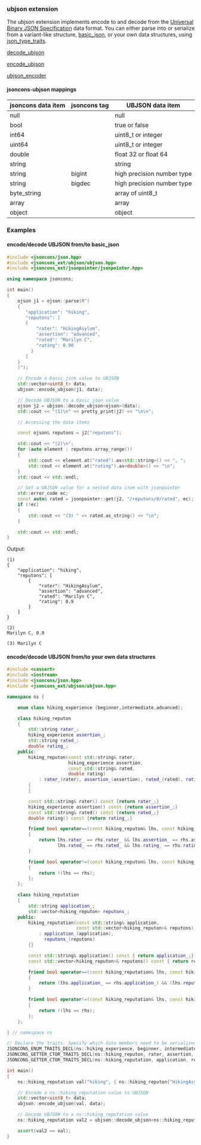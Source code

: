 ### ubjson extension

The ubjson extension implements encode to and decode from the [Universal Binary JSON Specification](http://ubjson.org/) data format.
You can either parse into or serialize from a variant-like structure, [basic_json](../basic_json.md), or your own
data structures, using [json_type_traits](../json_type_traits.md).

[decode_ubjson](decode_ubjson.md)

[encode_ubjson](encode_ubjson.md)

[ubjson_encoder](ubjson_encoder.md)

#### jsoncons-ubjson mappings

jsoncons data item|jsoncons tag|UBJSON data item
--------------|------------------|---------------
null          |                  | null
bool          |                  | true or false
int64         |                  | uint8_t or integer
uint64        |                  | uint8_t or integer
double        |                  | float 32 or float 64
string        |                  | string
string        | bigint      | high precision number type
string        | bigdec      | high precision number type
byte_string   |                  | array of uint8_t
array         |                  | array 
object        |                  | object

### Examples

#### encode/decode UBJSON from/to basic_json

```c++
#include <jsoncons/json.hpp>
#include <jsoncons_ext/ubjson/ubjson.hpp>
#include <jsoncons_ext/jsonpointer/jsonpointer.hpp>

using namespace jsoncons;

int main()
{
    ojson j1 = ojson::parse(R"(
    {
       "application": "hiking",
       "reputons": [
       {
           "rater": "HikingAsylum",
           "assertion": "advanced",
           "rated": "Marilyn C",
           "rating": 0.90
         }
       ]
    }
    )");

    // Encode a basic_json value to UBJSON
    std::vector<uint8_t> data;
    ubjson::encode_ubjson(j1, data);

    // Decode UBJSON to a basic_json value
    ojson j2 = ubjson::decode_ubjson<ojson>(data);
    std::cout << "(1)\n" << pretty_print(j2) << "\n\n";

    // Accessing the data items 

    const ojson& reputons = j2["reputons"];

    std::cout << "(2)\n";
    for (auto element : reputons.array_range())
    {
        std::cout << element.at("rated").as<std::string>() << ", ";
        std::cout << element.at("rating").as<double>() << "\n";
    }
    std::cout << std::endl;

    // Get a UBJSON value for a nested data item with jsonpointer
    std::error_code ec;
    const auto& rated = jsonpointer::get(j2, "/reputons/0/rated", ec);
    if (!ec)
    {
        std::cout << "(3) " << rated.as_string() << "\n";
    }

    std::cout << std::endl;
}
```
Output:
```
(1)
{
    "application": "hiking",
    "reputons": [
        {
            "rater": "HikingAsylum",
            "assertion": "advanced",
            "rated": "Marilyn C",
            "rating": 0.9
        }
    ]
}

(2)
Marilyn C, 0.9

(3) Marilyn C
```

#### encode/decode UBJSON from/to your own data structures

```c++
#include <cassert>
#include <iostream>
#include <jsoncons/json.hpp>
#include <jsoncons_ext/ubjson/ubjson.hpp>

namespace ns {

    enum class hiking_experience {beginner,intermediate,advanced};

    class hiking_reputon
    {
        std::string rater_;
        hiking_experience assertion_;
        std::string rated_;
        double rating_;
    public:
        hiking_reputon(const std::string& rater,
                       hiking_experience assertion,
                       const std::string& rated,
                       double rating)
            : rater_(rater), assertion_(assertion), rated_(rated), rating_(rating)
        {
        }

        const std::string& rater() const {return rater_;}
        hiking_experience assertion() const {return assertion_;}
        const std::string& rated() const {return rated_;}
        double rating() const {return rating_;}

        friend bool operator==(const hiking_reputon& lhs, const hiking_reputon& rhs)
        {
            return lhs.rater_ == rhs.rater_ && lhs.assertion_ == rhs.assertion_ && 
                   lhs.rated_ == rhs.rated_ && lhs.rating_ == rhs.rating_;
        }

        friend bool operator!=(const hiking_reputon& lhs, const hiking_reputon& rhs)
        {
            return !(lhs == rhs);
        };
    };

    class hiking_reputation
    {
        std::string application_;
        std::vector<hiking_reputon> reputons_;
    public:
        hiking_reputation(const std::string& application, 
                          const std::vector<hiking_reputon>& reputons)
            : application_(application), 
              reputons_(reputons)
        {}

        const std::string& application() const { return application_;}
        const std::vector<hiking_reputon>& reputons() const { return reputons_;}

        friend bool operator==(const hiking_reputation& lhs, const hiking_reputation& rhs)
        {
            return (lhs.application_ == rhs.application_) && (lhs.reputons_ == rhs.reputons_);
        }

        friend bool operator!=(const hiking_reputation& lhs, const hiking_reputation& rhs)
        {
            return !(lhs == rhs);
        };
    };

} // namespace ns

// Declare the traits. Specify which data members need to be serialized.
JSONCONS_ENUM_TRAITS_DECL(ns::hiking_experience, beginner, intermediate, advanced)
JSONCONS_GETTER_CTOR_TRAITS_DECL(ns::hiking_reputon, rater, assertion, rated, rating)
JSONCONS_GETTER_CTOR_TRAITS_DECL(ns::hiking_reputation, application, reputons)

int main()
{
    ns::hiking_reputation val("hiking", { ns::hiking_reputon{"HikingAsylum",ns::hiking_experience::advanced,"Marilyn C",0.90} });

    // Encode a ns::hiking_reputation value to UBJSON
    std::vector<uint8_t> data;
    ubjson::encode_ubjson(val, data);

    // Decode UBJSON to a ns::hiking_reputation value
    ns::hiking_reputation val2 = ubjson::decode_ubjson<ns::hiking_reputation>(data);

    assert(val2 == val);
}
```

